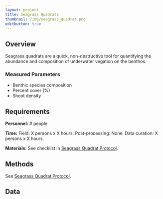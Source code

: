 ```yaml
---
layout: project
title: Seagrass Quadrats
thumbnail: /img/seagrass_quadrat.png
editbutton: true
---
```


## Overview
Seagrass quadrats are a quick, non-destructive tool for quantifying the abundance and composition of underwater vegation on the benthos.

### Measured Parameters
  - Benthic species composition
  - Percent cover (%)
  - Shoot density

## Requirements
**Personnel:** # people

**Time:**
Field: X persons x X hours.
Post-processing: None.
Data curation: X persons x X hours.

**Materials:** See checklist in <a href="/assets/modules/seagrass/MarineGEO_Seagrass_Protocol_V20180821.pdf">Seagrass Quadrat Protocol</a>.

## Methods

See <a href="/assets/modules/seagrass/MarineGEO_Seagrass_Protocol_V20180821.pdf">Seagrass Quadrat Protocol</a>.

## Data
